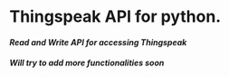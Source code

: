 # Thingspeak  API for python.
#### _Read and Write API for accessing Thingspeak_
##### Will try to add more functionalities soon
